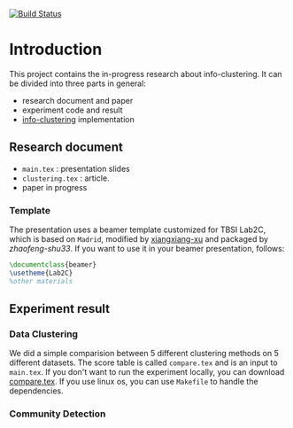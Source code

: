 [![Build Status](https://travis-ci.org/zhaofeng-shu33/info-clustering-research.svg?branch=master)](https://travis-ci.org/zhaofeng-shu33/info-clustering-research)
# Introduction
This project contains the in-progress research about info-clustering. 
It can be divided into three parts in general:

* research document and paper
* experiment code and result
* [info-clustering](https://github.com/zhaofeng-shu33/principal_sequence_of_partition) implementation

## Research document
 * `main.tex` : presentation slides
 * `clustering.tex` : article.
 * paper in progress 

### Template 
The presentation uses a beamer template customized for TBSI Lab2C, which is based on `Madrid`, modified by [xiangxiang-xu](https://xiangxiangxu.com/)
and packaged by *zhaofeng-shu33*. If you want to use it in your beamer presentation, follows:
```latex
\documentclass{beamer}
\usetheme{Lab2C}
%other materials
```

## Experiment result

### Data Clustering
We did a simple comparision between 5 different clustering methods on 5 different datasets. 
The score table is called `compare.tex` and is an input to `main.tex`. If you don't want to run the experiment locally,
you can download [compare.tex](http://data-visualization.leidenschaft.cn/research/info-clustering/code/utility/compare.tex).
If you use linux os, you can use `Makefile` to handle the dependencies.

### Community Detection